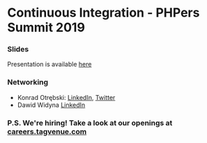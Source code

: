 # Continuous Integration - PHPers Summit 2019

### Slides

Presentation is available [here](https://github.com/tagvenue/random/blob/master/shared/phpers_summit_2019/201909_phpers_summit_PDF.pdf)

### Networking

- Konrad Otrębski: [LinkedIn](https://www.linkedin.com/in/konradotrebski/), [Twitter](https://twitter.com/kmotrebski)
- Dawid Widyna [LinkedIn](https://www.linkedin.com/in/dawid-widyna/)

### P.S. We're hiring! Take a look at our openings at [careers.tagvenue.com](https://careers.tagvenue.com/departments/it-product)
